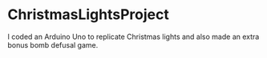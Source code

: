# ChristmasLightsProject
I coded an Arduino Uno to replicate Christmas lights and also made an extra bonus bomb defusal game.
